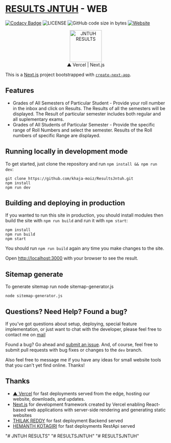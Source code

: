 # [RESULTS JNTUH](http://resultsjntuh.vercel.app/) - WEB </h1>
[![Codacy Badge](https://app.codacy.com/project/badge/Grade/f308742678834f4a9f0f0b91cb596d3d)](https://app.codacy.com/gh/khaja-moiz/RESULTSJNTUH/dashboard?utm_source=gh&utm_medium=referral&utm_content=&utm_campaign=Badge_grade)
![LICENSE](https://img.shields.io/github/license/khaja-moiz/RESULTSJNTUH)
![GitHub code size in bytes](https://img.shields.io/github/languages/code-size/khaja-moiz/RESULTSJNTUH)
[![Website](https://img.shields.io/website?url=http%3A%2F%2Fresultsjntuh.vercel.app&Website-Jntuh%20Results-blue?style=flat&logo=world&logoColor=white)](http://resultsjntuh.vercel.app/)




<p align="center">
  <img src="https://raw.githubusercontent.com/khaja-moiz/RESULTSJNTUH/main/public/favicon-light.png?token=GHSAT0AAAAAAB25LH3J3FZNYB24XQMPA6EYY3L2ABQ#gh-light-mode-only" alt="JNTUH RESULTS" width="100">
  <br>  
  ▲ Vercel    |     Next.js
</p>

This is a [Next.js](https://nextjs.org/) project bootstrapped with [`create-next-app`](https://github.com/vercel/next.js/tree/canary/packages/create-next-app).

## Features

* Grades of All Semesters of Particular Student - Provide your roll number in the inbox and click on Results. The Results of all the semesters will be displayed. The Result of particular semester includes both regular and all suplementary exams.
* Grades of All Students of Particular Semester - Provide the specific range of Roll Numbers and select the semester. Results of the Roll numbers of specific Range are displayed.

 




## Running locally in development mode

To get started, just clone the repository and run `npm install && npm run dev`:

    git clone https://github.com/khaja-moiz/ResultsJntuh.git
    npm install
    npm run dev

## Building and deploying in production

If you wanted to run this site in production, you should install modules then build the site with `npm run build` and run it with `npm start`:

    npm install
    npm run build
    npm start

You should run `npm run build` again any time you make changes to the site.

Open [http://localhost:3000](http://localhost:3000) with your browser to see the result.

## Sitemap generate

To generate sitemap run node sitemap-generator.js

    node sitemap-generator.js
    
    

## Questions? Need Help? Found a bug?

If you've got questions about setup, deploying, special feature implementation, or just want to chat with the developer, please feel free to contact me on <a href="mailto:resultsjnuthweb@gmail.com">mail</a>

Found a bug? Go ahead and [submit an issue](https://github.com/khaja-moiz/ResultsJntuh/issues). And, of course, feel free to submit pull requests with bug fixes or changes to the `dev` branch.

Also feel free to message me if you have any ideas for small website tools that you can't yet find online. Thanks!

## Thanks

- [▲ Vercel](https://vercel.com/) for fast deployments served from the edge, hosting our website, downloads, and updates.
- [Next.js](https://nextjs.org/) for development framework created by Vercel enabling React-based web applications with server-side rendering and generating static websites
- [THILAK REDDY](https://github.com/ThilakReddyy) for fast deployment Backend served 
- [HEMANTH KOTAGIRI](https://github.com/hemanth-kotagiri) for fast deployments RestApi served 


"# JNTUH RESULTS" 
"# RESULTSJNTUH" 
"# RESULTSJNTUH" 
